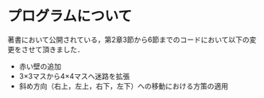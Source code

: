 # プログラムについて

著書において公開されている，第2章3節から6節までのコードにおいて以下の変更をさせて頂きました．

* 赤い壁の追加
* 3×3マスから4×4マスへ迷路を拡張
* 斜め方向（右上，左上，右下，左下）への移動における方策の適用

